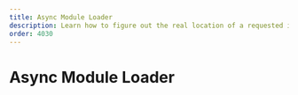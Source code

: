 ```yaml
---
title: Async Module Loader
description: Learn how to figure out the real location of a requested import file
order: 4030
---
```


# Async Module Loader